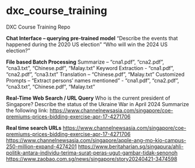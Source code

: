 # dxc_course_training
DXC Course Training Repo

**Chat Interface – querying pre-trained model**
“Describe the events that happened during the 2020 US election”
“Who will win the 2024 US election?” 

**File based Batch Processing**
Summarize – “cna1.pdf”, “cna2.pdf”, “cna3.txt”, “Chinese.pdf”, “Malay.txt”
Keyword Extraction - “cna1.pdf”, “cna2.pdf”, “cna3.txt”
Translation – “Chinese.pdf”, “Malay.txt”
Customized Prompts – “Extract persons’ names mentioned” - “cna1.pdf”, “cna2.pdf”, “cna3.txt”, “Chinese.pdf”, “Malay.txt”

**Real-Time Web Search / URL Query**
Who is the current president of Singapore?
Describe the status of the Ukraine War in April 2024
Summarize the following link: https://www.channelnewsasia.com/singapore/coe-premiums-prices-bidding-exercise-apr-17-4271706

**Real time search URLs**
https://www.channelnewsasia.com/singapore/coe-premiums-prices-bidding-exercise-apr-17-4271706
https://www.channelnewsasia.com/singapore/apple-ang-mo-kio-campus-250-million-expand-4274201
https://www.beritaharian.sg/singapura/ahli-politik-antara-individu-terima-surat-peras-ugut-gambar-tidak-senonoh
https://www.zaobao.com.sg/news/singapore/story20240421-3474598



